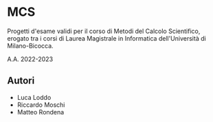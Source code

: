 # MCS
Progetti d'esame validi per il corso di Metodi del Calcolo Scientifico, erogato tra i corsi di Laurea Magistrale in Informatica dell'Università di Milano-Bicocca.

A.A. 2022-2023

## Autori

* Luca Loddo
* Riccardo Moschi
* Matteo Rondena